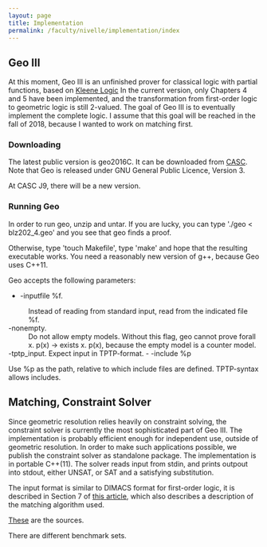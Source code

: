 ```yaml
---
layout: page
title: Implementation
permalink: /faculty/nivelle/implementation/index
---
```


## Geo III

At this moment, Geo III is an unfinished prover for classical logic 
with partial functions, based on 
[Kleene Logic](https://cs-sst.github.io/faculty/nivelle/publications/index/jlc2014.pdf)
In the current version, only Chapters 4 and 5 have been implemented,
and the transformation from first-order logic to geometric logic
is still 2-valued. 
The goal of Geo III is to eventually implement the complete logic.
I assume that this goal will be reached in the fall of 2018,
because I wanted to work on matching first. 

### Downloading

The latest public version is geo2016C.
It can be downloaded from 
[CASC](http://www.cs.miami.edu/~tptp/CASC/J8/SystemsSources/).
Note that Geo is released under GNU General Public Licence, Version 3.

At CASC J9, there will be a new version. 

### Running Geo

In order to run geo, unzip and untar. If you are lucky, you
can type './geo < blz202_4.geo' and you see that geo finds a proof.

Otherwise, type  'touch Makefile', type 'make' and hope that
the resulting executable works. You need a reasonably
new version of g++, because Geo uses C++11.

Geo accepts the following parameters:
-    -inputfile %f. 
<dd> Instead of reading from standard input, read from the
   indicated file %f.
<dt> -nonempty. 
<dd> Do not allow empty models. Without this flag, geo cannot prove
    forall x. p(x) -> exists x. p(x), because the empty model
    is a counter model.
<dt> -tptp_input. Expect input in TPTP-format. 
-  -include %p
   
Use %p as the path, relative to which include files are defined.
TPTP-syntax allows includes. 



## Matching, Constraint Solver 

Since geometric resolution relies heavily on constraint solving,
the constraint solver is currently the most sophisticated part of Geo III.
The implementation is probably efficient enough for independent use,
outside of geometric resolution. In order to make such applications possible,
we publish the constraint solver as standalone package. 
The implementation is in portable C++(11).
The solver reads input from stdin, and prints outpout into stdout, either
UNSAT, or SAT and a satisfying substitution. 

The input format is similar
to DIMACS format for first-order logic, it is described in Section 7 of 
[this article](GCSP.pdf), which also describes a description of the matching
algorithm used.

<a href = "solver.tar.gz">These</a> are the sources.

There are different benchmark sets.




